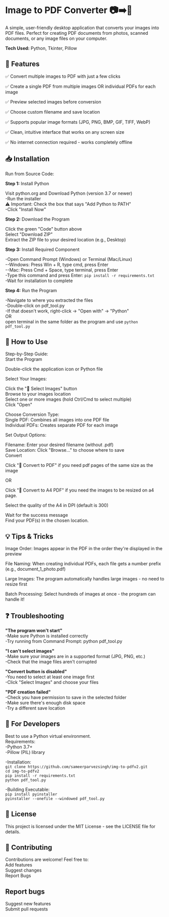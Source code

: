 
# Image to PDF Converter 📷➡️📄

A simple, user-friendly desktop application that converts your images into PDF files. Perfect for creating PDF documents from photos, scanned documents, or any image files on your computer.

**Tech Used:** Python, Tkinter, Pillow


## 🌟 Features

✅ Convert multiple images to PDF with just a few clicks

✅ Create a single PDF from multiple images OR individual PDFs for each image

✅ Preview selected images before conversion

✅ Choose custom filename and save location

✅ Supports popular image formats (JPG, PNG, BMP, GIF, TIFF, WebP)

✅ Clean, intuitive interface that works on any screen size

✅ No internet connection required - works completely offline

## 📥 Installation
 
Run from Source Code:
  
**Step 1:** Install Python  

Visit python.org and Download Python (version 3.7 or newer)  
-Run the installer  
⚠️ Important: Check the box that says "Add Python to PATH"  
-Click "Install Now"  

**Step 2:** Download the Program

Click the green "Code" button above  
Select "Download ZIP"  
Extract the ZIP file to your desired location (e.g., Desktop)  

**Step 3:** Install Required Component

-Open Command Prompt (Windows) or Terminal (Mac/Linux)  
  --Windows: Press Win + R, type cmd, press Enter  
  --Mac: Press Cmd + Space, type terminal, press Enter  
-Type this command and press Enter: ```pip install -r requirements.txt```  
-Wait for installation to complete  

**Step 4:** Run the Program

-Navigate to where you extracted the files  
-Double-click on pdf_tool.py  
-If that doesn't work, right-click → "Open with" → "Python"  
OR  
open terminal in the same folder as the program and use ```python pdf_tool.py``` 

## 🚀 How to Use
Step-by-Step Guide:  
Start the Program  

Double-click the application icon or Python file  

Select Your Images:  

Click the "📁 Select Images" button  
Browse to your images location  
Select one or more images (hold Ctrl/Cmd to select multiple)  
Click "Open"  

Choose Conversion Type:  
Single PDF: Combines all images into one PDF file  
Individual PDFs: Creates separate PDF for each image  

Set Output Options:  

Filename: Enter your desired filename (without .pdf)  
Save Location: Click "Browse..." to choose where to save  
Convert  

Click "📄 Convert to PDF" if you need pdf pages of the same size as the image  

OR

Click "📄 Convert to A4 PDF" if you need the images to be resized on a4 page.  

Select the quality of the A4 in DPI (default is 300)  

Wait for the success message  
Find your PDF(s) in the chosen location.


## 💡 Tips & Tricks
Image Order: Images appear in the PDF in the order they're displayed in the preview  

File Naming: When creating individual PDFs, each file gets a number prefix (e.g., document_1_photo.pdf)  

Large Images: The program automatically handles large images - no need to resize first  

Batch Processing: Select hundreds of images at once - the program can handle it!  

## ❓ Troubleshooting
**"The program won't start"**  
-Make sure Python is installed correctly  
-Try running from Command Prompt: python pdf_tool.py  

**"I can't select images"**  
-Make sure your images are in a supported format (JPG, PNG, etc.)  
-Check that the image files aren't corrupted  

**"Convert button is disabled"**  
-You need to select at least one image first  
-Click "Select Images" and choose your files  

**"PDF creation failed"**  
-Check you have permission to save in the selected folder  
-Make sure there's enough disk space  
-Try a different save location  

## 🔧 For Developers  
Best to use a Python virtual environment.  
Requirements:  
-Python 3.7+  
-Pillow (PIL) library  

-Installation:    
```git clone https://github.com/sameerparvezsingh/img-to-pdfv2.git```  
```cd img-to-pdfv2```  
```pip install -r requirements.txt```  
```python pdf_tool.py```  

-Building Executable:    
```pip install pyinstaller```  
```pyinstaller --onefile --windowed pdf_tool.py```  


## 📝 License
This project is licensed under the MIT License - see the LICENSE file for details.


## 🤝 Contributing
Contributions are welcome! Feel free to:  
Add features  
Suggest changes  
Report Bugs  

## Report bugs
Suggest new features  
Submit pull requests  
